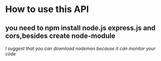 # How to use this API

## you need to npm install node.js express.js and cors,besides create node-module

###### I suggest that you can download nodemon because it can monitor your code 
